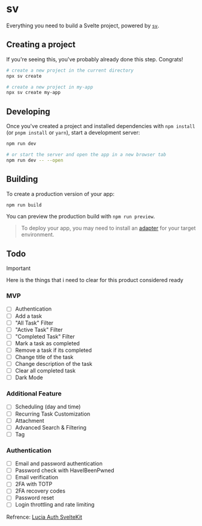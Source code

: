 # sv

Everything you need to build a Svelte project, powered by [`sv`](https://github.com/sveltejs/cli).

## Creating a project

If you're seeing this, you've probably already done this step. Congrats!

```bash
# create a new project in the current directory
npx sv create

# create a new project in my-app
npx sv create my-app
```

## Developing

Once you've created a project and installed dependencies with `npm install` (or `pnpm install` or `yarn`), start a development server:

```bash
npm run dev

# or start the server and open the app in a new browser tab
npm run dev -- --open
```

## Building

To create a production version of your app:

```bash
npm run build
```

You can preview the production build with `npm run preview`.

> To deploy your app, you may need to install an [adapter](https://svelte.dev/docs/kit/adapters) for your target environment.

## Todo

> [!IMPORTANT]
> Here is the things that i need to clear for this product considered ready

### MVP

- [ ] Authentication
- [ ] Add a task
- [ ] "All Task" Filter
- [ ] "Active Task" Filter
- [ ] "Completed Task" Filter
- [ ] Mark a task as completed
- [ ] Remove a task if its completed
- [ ] Change title of the task
- [ ] Change description of the task
- [ ] Clear all completed task
- [ ] Dark Mode

### Additional Feature

- [ ] Scheduling (day and time)
- [ ] Recurring Task Customization
- [ ] Attachment
- [ ] Advanced Search & Filtering
- [ ] Tag

### Authentication

- [ ] Email and password authentication
- [ ] Password check with HaveIBeenPwned
- [ ] Email verification
- [ ] 2FA with TOTP
- [ ] 2FA recovery codes
- [ ] Password reset
- [ ] Login throttling and rate limiting

Refrence: [Lucia Auth SvelteKit](https://github.com/lucia-auth/example-sveltekit-email-password-2fa)
